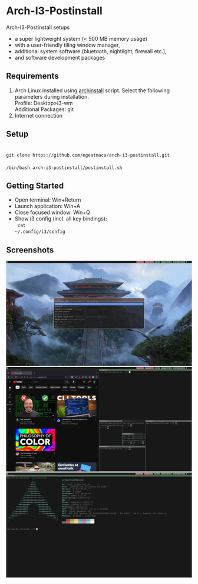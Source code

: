 # Arch-I3-Postinstall
Arch-I3-Postinstall setups 
- a super lightweight system (< 500 MB memory usage)
- with a user-friendly tiling window manager,
- additional system software (bluetooth, nightlight, firewall etc.),
- and software development packages

## Requirements
1. Arch Linux installed using [archinstall](https://wiki.archlinux.org/title/archinstall) script. Select the following parameters during installation.<br>
Profile: Desktop>i3-wm <br>
Additional Packages: git
2. Internet connection

## Setup
<code>
git clone https://github.com/egeatmaca/arch-i3-postinstall.git <br>
/bin/bash arch-i3-postinstall/postinstall.sh
</code>

## Getting Started
- Open terminal: Win+Return
- Launch application: Win+A
- Close focused window: Win+Q
- Show i3 config (incl. all key bindings): <br>
<code> cat ~/.config/i3/config </code>

## Screenshots
![screen1](./screenshots/screen1.png)
![screen2](./screenshots/screen2.png)
![screen3](./screenshots/screen3.png)